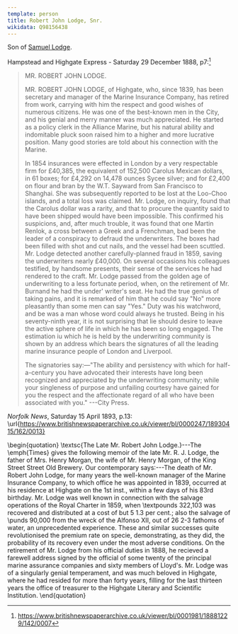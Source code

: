 ```yaml
---
template: person
title: Robert John Lodge, Snr.
wikidata: Q98156438
---
```


Son of [Samuel Lodge](./samuel-lodge.md).

Hampstead and Highgate Express - Saturday 29 December 1888, p7:[^express1888]

> MR. ROBERT JOHN LODGE.
>
> MR. ROBERT JOHN LODGE, of Highgate, who, since 1839, has been secretary and manager of the Marine Insurance Company,
> has retired from work, carrying with him the respect and good wishes of numerous citizens.
> He was one of the best-known men in the City, and his genial and merry manner was much appreciated.
> He started as a policy clerk in the Alliance Marine,
> but his natural ability and indomitable pluck soon raised him to a higher and more lucrative position.
> Many good stories are told about his connection with the Marine.
>
> In 1854 insurances were effected in London by a very respectable firm for £40,385, the equivalent of 152,500 Carolus Mexican dollars,
> in 61 boxes; for £4,292 on 14,478 ounces Sycee silver; and for £2,400 on flour and bran by the W.T. Sayward from San Francisco to Shanghai.
> She was subsequently reported to be lost at the Loo-Choo islands, and a total loss was claimed.
> Mr. Lodge, on inquiry, found that the Carolus dollar was a rarity,
> and that to procure the quantity said to have been shipped would have been impossible.
> This confirmed his suspicions, and, after much trouble, it was found that one Martin Renlok,
> a cross between a Greek and a Frenchman, bad been the leader of a conspiracy to defraud the underwriters.
> The boxes had been filled with shot and cut nails, and the vessel had been scuttled.
> Mr. Lodge detected another carefully-planned fraud in 1859, saving the underwriters nearly £40,000.
> On several occasions his colleagues testified, by handsome presents, their sense of the services he had rendered to the craft.
> Mr. Lodge passed from the golden age of underwriting to a less fortunate period, when,
> on the retirement of Mr. Burnand he had the under' writer's seat. He had the true genius of taking pains,
> and it is remarked of him that he could say "No" more pleasantly than some men can say "Yes."
> Duty was his watchword, and be was a man whose word could always he trusted. Being in his seventy-ninth year,
> it is not surprising that lie should desire to leave the active sphere of life in which he has been so long engaged.
> The estimation iu which he is held by the underwriting community is shown by an address which bears the signatures of
> all the leading marine insurance people of London and Liverpool.
>
> The signatories say:—"The ability and persistency with which for half-a-century you have advocated their interests
> have long been recognized and appreciated by the underwriting community; while your singleness of purpose and
> unfailing courtesy have gained for you the respect and the affectionate regard of all who have been associated with you."
> ---City Press.

*Norfolk News*, Saturday 15 April 1893, p.13:
\url{https://www.britishnewspaperarchive.co.uk/viewer/bl/0000247/18930415/162/0013}

\begin{quotation}
\textsc{The Late Mr. Robert John Lodge.}---The \emph{Times} gives the following memoir of the late Mr. R. J. Lodge,
the father of Mrs. Henry Morgan, the wife of Mr. Henry Morgan, of the King Street Street Old Brewery.
Our contemporary says:---The death of Mr. Robert John Lodge, for many years the well-known manager of the Marine
Insurance Company, to which office he was appointed in 1839, occurred at his residence at Highgate on the 1st inst.,
within a few days of his 83rd birthday. Mr. Lodge was well known in connection with the salvage operations of the
Royal Charter in 1859, when \textpounds 322,103 was recovered and distributed at a cost of but 5 1.3 per cent.;
also the salvage of \punds 90,000 from the wreck of the Alfonso XII, out of 26 2-3 fathoms of water, an unprecedented
experience. These and similar successes quite revolutionised the premium rate on specie, demonstrating, as they did,
the probability of its recovery even under the most adverse conditions. On the retirement of Mr. Lodge from his
official duties in 1888, he recieved a farewell address signed by the official of some twenty of the principal
marine assurance companies and sixty members of Lloyd's. Mr. Lodge was of a singularly genial temperament, and was
much beloved in Highgate, where he had resided for more than forty years, filling for the last thirteen years the
office of treasurer to the Highgate Literary and Scientific Institution.
\end{quotation}

[^express1888]: https://www.britishnewspaperarchive.co.uk/viewer/bl/0001981/18881229/142/0007
